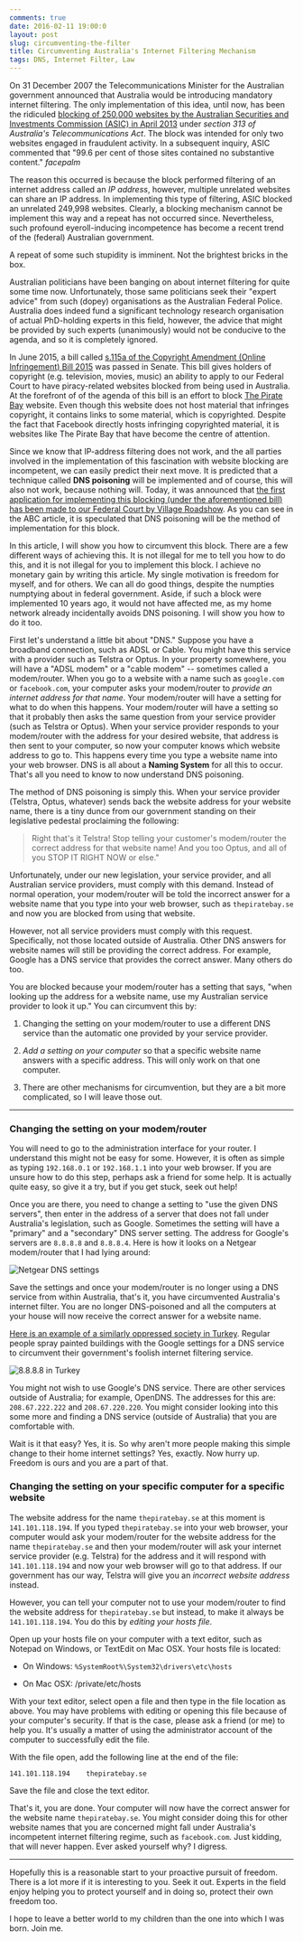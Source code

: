 ```yaml
---
comments: true
date: 2016-02-11 19:00:0
layout: post
slug: circumventing-the-filter
title: Circumventing Australia's Internet Filtering Mechanism
tags: DNS, Internet Filter, Law
---
```


On 31 December 2007 the Telecommunications Minister for the Australian
government announced that Australia would be introducing mandatory internet
filtering. The only implementation of this idea, until now, has been the
ridiculed [blocking of 250,000 websites by the Australian Securities and Investments Commission (ASIC) in April 2013](http://www.abc.net.au/news/2014-08-27/asic-accidentally-blocked-250,000-websites-ip-address/5701734)
under *section 313 of Australia's Telecommunications Act*. The block was
intended for only two websites engaged in fraudulent activity. In a subsequent
inquiry, ASIC commented that "99.6 per cent of those sites contained no
substantive content." *facepalm*

The reason this occurred is because the block performed filtering of an internet
address called an *IP address*, however, multiple unrelated websites can share
an IP address. In implementing this type of filtering, ASIC blocked an unrelated
249,998 websites. Clearly, a blocking mechanism cannot be implement this way and
a repeat has not occurred since. Nevertheless, such profound eyeroll-inducing
incompetence has become a recent trend of the (federal) Australian government.

A repeat of some such stupidity is imminent. Not the brightest bricks in the
box.

Australian politicians have been banging on about internet filtering for quite
some time now. Unfortunately, those same politicians seek their "expert advice"
from such (dopey) organisations as the Australian Federal Police. Australia does
indeed fund a significant technology research organisation of actual PhD-holding
experts in this field, however, the advice that might be provided by such
experts (unanimously) would not be conducive to the agenda, and so it is
completely ignored.

In June 2015, a bill called [s.115a of the Copyright Amendment (Online Infringement) Bill 2015](https://www.comlaw.gov.au/Details/C2015B00052)
was passed in Senate. This bill gives holders of copyright (e.g. television,
movies, music) an ability to apply to our Federal Court to have piracy-related
websites blocked from being used in Australia. At the forefront of of the agenda
of this bill is an effort to block [The Pirate Bay](http://thepiratebay.se/)
website. Even though this website does not host material that infringes
copyright, it contains links to some material, which is copyrighted. Despite the
fact that Facebook directly hosts infringing copyrighted material, it is
websites like The Pirate Bay that have become the centre of attention.

Since we know that IP-address filtering does not work, and the all parties
involved in the implementation of this fascination with website blocking are
incompetent, we can easily predict their next move. It is predicted that a
technique called **DNS poisoning** will be implemented and of course, this will
also not work, because nothing will. Today, it was announced that [the first application for implementing this blocking (under the aforementioned bill) has been made to our Federal Court by Village Roadshow](http://www.abc.net.au/news/2016-02-18/village-roadshow-launches-legal-action-to-block-piracy-website/7176688). As you can see in the
ABC article, it is speculated that DNS poisoning will be the method of
implementation for this block.

In this article, I will show you how to circumvent this block. There are a few
different ways of achieving this. It is not illegal for me to tell you how to do
this, and it is not illegal for you to implement this block. I achieve no
monetary gain by writing this article. My single motivation is freedom for
myself, and for others. We can all do good things, despite the numpties
numptying about in federal government. Aside, if such a block were implemented
10 years ago, it would not have affected me, as my home network already
incidentally avoids DNS poisoning. I will show you how to do it too.

First let's understand a little bit about "DNS." Suppose you have a broadband
connection, such as ADSL or Cable. You might have this service with a provider
such as Telstra or Optus. In your property somewhere, you will have a "ADSL
modem" or a "cable modem" -- sometimes called a modem/router. When you go to a
website with a name such as `google.com` or `facebook.com`, your computer asks
your modem/router to *provide an internet address for that name*. Your
modem/router will have a setting for what to do when this happens. Your
modem/router will have a setting so that it probably then asks the same question
from your service provider (such as Telstra or Optus). When your service
provider responds to your modem/router with the address for your desired
website, that address is then sent to your computer, so now your computer knows
which website address to go to. This happens every time you type a website name
into your web browser. DNS is all about a **Naming System** for all this to
occur. That's all you need to know to now understand DNS poisoning.

The method of DNS poisoning is simply this. When your service provider (Telstra,
Optus, whatever) sends back the website address for your website name, there is
a tiny dunce from our government standing on their legislative pedestal
proclaiming the following:

> Right that's it Telstra! Stop telling your customer's modem/router the correct
address for that website name! And you too Optus, and all of you STOP IT RIGHT
NOW or else."

Unfortunately, under our new legislation, your service provider, and all
Australian service providers, must comply with this demand. Instead of normal
operation, your modem/router will be told the incorrect answer for a website
name that you type into your web browser, such as `thepiratebay.se` and now you
are blocked from using that website.

However, not all service providers must comply with this request. Specifically,
not those located outside of Australia. Other DNS answers for website names will
still be providing the correct address. For example, Google has a DNS service
that provides the correct answer. Many others do too.

You are blocked because your modem/router has a setting that says, "when looking
up the address for a website name, use my Australian service provider to look it
up." You can circumvent this by:

1. Changing the setting on your modem/router to use a different DNS service than
the automatic one provided by your service provider.

2. *Add a setting on your computer* so that a specific website name answers with
a specific address. This will only work on that one computer.

3. There are other mechanisms for circumvention, but they are a bit more
complicated, so I will leave those out.

----

### Changing the setting on your modem/router

You will need to go to the administration interface for your router. I
understand this might not be easy for some. However, it is often as simple as
typing `192.168.0.1` or `192.168.1.1` into your web browser. If you are unsure
how to do this step, perhaps ask a friend for some help. It is actually quite
easy, so give it a try, but if you get stuck, seek out help!

Once you are there, you need to change a setting to "use the given DNS servers",
then enter in the address of a server that does not fall under Australia's
legislation, such as Google. Sometimes the setting will have a "primary" and a
"secondary" DNS server setting. The address for Google's servers are `8.8.8.8`
and `8.8.8.4`. Here is how it looks on a Netgear modem/router that I had lying
around:

![Netgear DNS settings](https://i.imgur.com/osv3MhS.png)

Save the settings and once your modem/router is no longer using a DNS service
from within Australia, that's it, you have circumvented Australia's internet
filter. You are no longer DNS-poisoned and all the computers at your house will
now receive the correct answer for a website name.

[Here is an example of a similarly oppressed society in Turkey](http://mic.com/articles/85987/turkish-protesters-are-spray-painting-8-8-8-8-and-8-8-4-4-on-walls-here-s-what-it-means#.pPjaa8I1v).
Regular people spray painted buildings with the Google settings for a DNS
service to circumvent their government's foolish internet filtering service.

![8.8.8.8 in Turkey](http://i.imgur.com/N9BoYDy.jpg)

You might not wish to use Google's DNS service. There are other services outside
of Australia; for example, OpenDNS. The addresses for this are: `208.67.222.222`
and `208.67.220.220`. You might consider looking into this some more and finding
a DNS service (outside of Australia) that you are comfortable with.

Wait is it that easy? Yes, it is. So why aren't more people making this simple
change to their home internet settings? Yes, exactly. Now hurry up. Freedom is
ours and you are a part of that.

### Changing the setting on your specific computer for a specific website

The website address for the name `thepiratebay.se` at this moment is
`141.101.118.194`. If you typed `thepiratebay.se` into your web browser, your
computer would ask your modem/router for the website address for the name
`thepiratebay.se` and then your modem/router will ask your internet service
provider (e.g. Telstra) for the address and it will respond with
`141.101.118.194` and now your web browser will go to that address. If our
government has our way, Telstra will give you an *incorrect website address*
instead.

However, you can tell your computer not to use your modem/router to find the
website address for `thepiratebay.se` but instead, to make it always be
`141.101.118.194`. You do this by *editing your hosts file*.

Open up your hosts file on your computer with a text editor, such as Notepad on
Windows, or TextEdit on Mac OSX. Your hosts file is located:

* On Windows: `%SystemRoot%\System32\drivers\etc\hosts`

* On Mac OSX: /private/etc/hosts

With your text editor, select open a file and then type in the file location as
above. You may have problems with editing or opening this file because of your
computer's security. If that is the case, please ask a friend (or me) to help
you. It's usually a matter of using the administrator account of the computer to
successfully edit the file.

With the file open, add the following line at the end of the file:

`141.101.118.194    thepiratebay.se`

Save the file and close the text editor.

That's it, you are done. Your computer will now have the correct answer for the
website name `thepiratebay.se`. You might consider doing this for other website
names that you are concerned might fall under Australia's incompetent internet
filtering regime, such as `facebook.com`. Just kidding, that will never happen.
Ever asked yourself why? I digress.

----

Hopefully this is a reasonable start to your proactive pursuit of freedom. There
is a lot more if it is interesting to you. Seek it out. Experts in the field
enjoy helping you to protect yourself and in doing so, protect their own freedom
too.

I hope to leave a better world to my children than the one into which I was
born. Join me.
